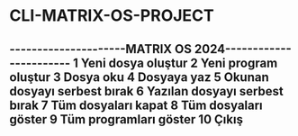 # CLI-MATRIX-OS-PROJECT
---------------------MATRIX OS 2024-----------------------
1	Yeni dosya oluştur
2	Yeni program oluştur
3	Dosya oku
4	Dosyaya yaz
5	Okunan dosyayı serbest bırak
6	Yazılan dosyayı serbest bırak
7	Tüm dosyaları kapat
8	Tüm dosyaları göster
9	Tüm programları göster
10	Çıkış
----------------------------------------------------------
